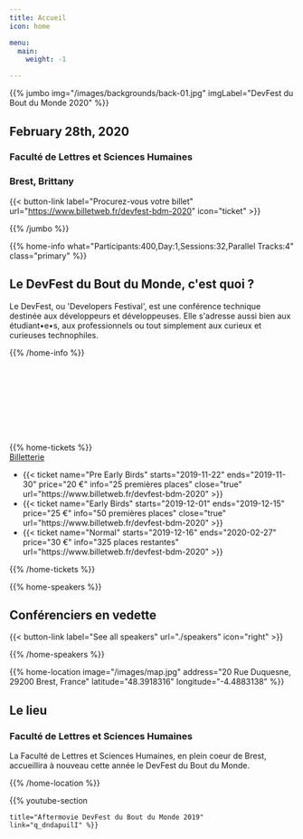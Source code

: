 ```yaml
---
title: Accueil
icon: home

menu:
  main:
    weight: -1

---
```


<!-- ... -->

{{% jumbo img="/images/backgrounds/back-01.jpg" imgLabel="DevFest du Bout du Monde 2020" %}}


## February 28th, 2020
### Faculté de Lettres et Sciences Humaines
### Brest, Brittany

<!-- <a class="btn primary btn-lg" style="margin-top: 1em;" href="https://drive.google.com/open?id=1Uo1V4v3SHjl2q27SNkOyHkcuagKJmTU4" target="_blank">Devenez Partenaire 🇫🇷</a> -->

{{< button-link label="Procurez-vous votre billet"
                url="https://www.billetweb.fr/devfest-bdm-2020"
                icon="ticket" >}}

{{% /jumbo %}}



<!-- ... -->

{{% home-info what="Participants:400,Day:1,Sessions:32,Parallel Tracks:4" class="primary" %}}

## Le DevFest du Bout du Monde, c'est quoi ?

Le DevFest, ou 'Developers Festival', est une conférence technique destinée aux développeurs et développeuses. Elle s'adresse aussi bien aux étudiant•e•s, aux professionnels ou tout simplement aux curieux et curieuses technophiles.

{{% /home-info %}}

<!-- ... -->

{{% home-tickets %}}
<a class="btn primary" href="https://www.billetweb.fr/devfest-bdm-2020" target="_blank"><svg class="icon icon-cfp"><use xlink:href="#ticket"></use></svg>Billetterie</a>

<ul>
<li>{{< ticket name="Pre Early Birds"
           starts="2019-11-22"
           ends="2019-11-30"
           price="20 €"
           info="25 premières places"
           close="true"
           url="https://www.billetweb.fr/devfest-bdm-2020" >}}</li>
<li>{{< ticket name="Early Birds"
           starts="2019-12-01"
           ends="2019-12-15"
           price="25 €"
           info="50 premières places"
           close="true"
           url="https://www.billetweb.fr/devfest-bdm-2020" >}}</li>
<li>{{< ticket name="Normal"
           starts="2019-12-16"
           ends="2020-02-27"
           price="30 €"
           info="325 places restantes"
           url="https://www.billetweb.fr/devfest-bdm-2020" >}}</li>
</ul>
{{% /home-tickets %}}


<!-- ... -->

{{% home-speakers %}}
## Conférenciers en vedette

{{< button-link label="See all speakers"
                url="./speakers"
                icon="right" >}}

{{% /home-speakers %}}

<!-- ... -->

{{% home-location
    image="/images/map.jpg"
    address="20 Rue Duquesne, 29200 Brest, France"
    latitude="48.3918316"
    longitude="-4.4883138" %}}

## Le lieu

### Faculté de Lettres et Sciences Humaines

La Faculté de Lettres et Sciences Humaines, en plein coeur de Brest, 
accueillira à nouveau cette année le DevFest du Bout du Monde.

{{% /home-location %}}

<!-- ... -->

{{% youtube-section 

    title="Aftermovie DevFest du Bout du Monde 2019" 
    link="q_dndapuilI" %}}

<!-- ... -->

